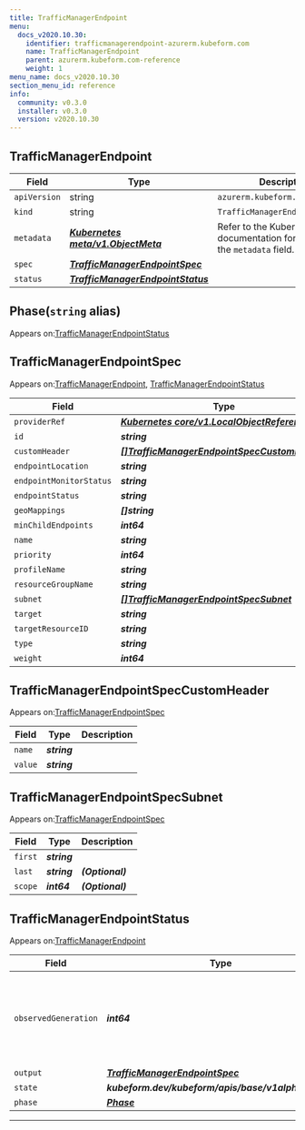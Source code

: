 ```yaml
---
title: TrafficManagerEndpoint
menu:
  docs_v2020.10.30:
    identifier: trafficmanagerendpoint-azurerm.kubeform.com
    name: TrafficManagerEndpoint
    parent: azurerm.kubeform.com-reference
    weight: 1
menu_name: docs_v2020.10.30
section_menu_id: reference
info:
  community: v0.3.0
  installer: v0.3.0
  version: v2020.10.30
---
```


## TrafficManagerEndpoint
| Field | Type | Description |
| ------ | ----- | ----------- |
| `apiVersion` | string | `azurerm.kubeform.com/v1alpha1` |
|    `kind` | string | `TrafficManagerEndpoint` |
| `metadata` | ***[Kubernetes meta/v1.ObjectMeta](https://v1-18.docs.kubernetes.io/docs/reference/generated/kubernetes-api/v1.18/#objectmeta-v1-meta)***|Refer to the Kubernetes API documentation for the fields of the `metadata` field.|
| `spec` | ***[TrafficManagerEndpointSpec](#trafficmanagerendpointspec)***||
| `status` | ***[TrafficManagerEndpointStatus](#trafficmanagerendpointstatus)***||
## Phase(`string` alias)

Appears on:[TrafficManagerEndpointStatus](#trafficmanagerendpointstatus)

## TrafficManagerEndpointSpec

Appears on:[TrafficManagerEndpoint](#trafficmanagerendpoint), [TrafficManagerEndpointStatus](#trafficmanagerendpointstatus)

| Field | Type | Description |
| ------ | ----- | ----------- |
| `providerRef` | ***[Kubernetes core/v1.LocalObjectReference](https://v1-18.docs.kubernetes.io/docs/reference/generated/kubernetes-api/v1.18/#localobjectreference-v1-core)***||
| `id` | ***string***||
| `customHeader` | ***[[]TrafficManagerEndpointSpecCustomHeader](#trafficmanagerendpointspeccustomheader)***| ***(Optional)*** |
| `endpointLocation` | ***string***| ***(Optional)*** |
| `endpointMonitorStatus` | ***string***| ***(Optional)*** |
| `endpointStatus` | ***string***| ***(Optional)*** |
| `geoMappings` | ***[]string***| ***(Optional)*** |
| `minChildEndpoints` | ***int64***| ***(Optional)*** |
| `name` | ***string***||
| `priority` | ***int64***| ***(Optional)*** |
| `profileName` | ***string***||
| `resourceGroupName` | ***string***||
| `subnet` | ***[[]TrafficManagerEndpointSpecSubnet](#trafficmanagerendpointspecsubnet)***| ***(Optional)*** |
| `target` | ***string***| ***(Optional)*** |
| `targetResourceID` | ***string***| ***(Optional)*** |
| `type` | ***string***||
| `weight` | ***int64***| ***(Optional)*** |
## TrafficManagerEndpointSpecCustomHeader

Appears on:[TrafficManagerEndpointSpec](#trafficmanagerendpointspec)

| Field | Type | Description |
| ------ | ----- | ----------- |
| `name` | ***string***||
| `value` | ***string***||
## TrafficManagerEndpointSpecSubnet

Appears on:[TrafficManagerEndpointSpec](#trafficmanagerendpointspec)

| Field | Type | Description |
| ------ | ----- | ----------- |
| `first` | ***string***||
| `last` | ***string***| ***(Optional)*** |
| `scope` | ***int64***| ***(Optional)*** |
## TrafficManagerEndpointStatus

Appears on:[TrafficManagerEndpoint](#trafficmanagerendpoint)

| Field | Type | Description |
| ------ | ----- | ----------- |
| `observedGeneration` | ***int64***| ***(Optional)*** Resource generation, which is updated on mutation by the API Server.|
| `output` | ***[TrafficManagerEndpointSpec](#trafficmanagerendpointspec)***| ***(Optional)*** |
| `state` | ***kubeform.dev/kubeform/apis/base/v1alpha1.State***| ***(Optional)*** |
| `phase` | ***[Phase](#phase)***| ***(Optional)*** |
---
